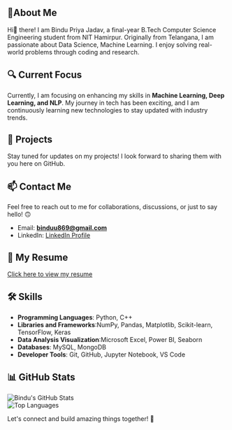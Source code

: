 

## 💫About Me  
Hi👋 there! I am Bindu Priya Jadav, a final-year B.Tech Computer Science Engineering student from NIT Hamirpur. Originally from Telangana, I am passionate about Data Science, Machine Learning. I enjoy solving real-world problems through coding and research.  

## 🔍 Current Focus  
Currently, I am focusing on enhancing my skills in **Machine Learning, Deep Learning, and NLP**. My journey in tech has been exciting, and I am continuously learning new technologies to stay updated with industry trends.  

## 🚀 Projects  
Stay tuned for updates on my projects! I look forward to sharing them with you here on GitHub. 
  

## 📫 Contact Me  
Feel free to reach out to me for collaborations, discussions, or just to say hello! 🙃  
- Email: **binduu869@gmail.com**  
- LinkedIn: [LinkedIn Profile](https://www.linkedin.com/in/jadav-bindu-priya-277a0934b?utm_source=share&utm_campaign=share_via&utm_content=profile&utm_medium=android_app)  
 

## 📄 My Resume  
[Click here to view my resume](https://your-resume-link.com)  

## 🛠️ Skills  
- **Programming Languages**: Python, C++
- **Libraries and Frameworks**:NumPy, Pandas, Matplotlib, Scikit-learn, TensorFlow, Keras
- **Data Analysis Visualization**:Microsoft Excel, Power BI, Seaborn 
- **Databases**: MySQL, MongoDB  
- **Developer Tools**: Git, GitHub, Jupyter Notebook, VS Code 

## 📊 GitHub Stats  
![Bindu's GitHub Stats](https://github-readme-stats.vercel.app/api?username=jadavbindupriya&show_icons=true&theme=radical)  
![Top Languages](https://github-readme-stats.vercel.app/api/top-langs/?username=jadavbindupriya&layout=compact)   

Let's connect and build amazing things together! 🚀  

<!--
**jadavbindupriya/jadavbindupriya** is a ✨ _special_ ✨ repository because its `README.md` (this file) appears on your GitHub profile.
